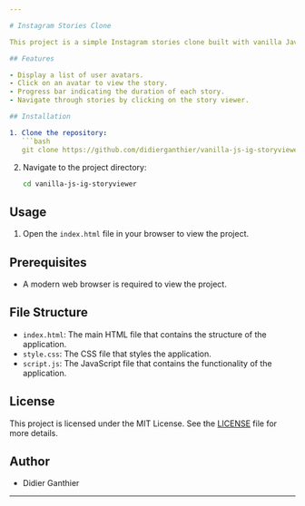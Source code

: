 ```yaml
---

# Instagram Stories Clone

This project is a simple Instagram stories clone built with vanilla JavaScript, CSS, and HTML. It allows you to view a set of stories by clicking on the user avatars, similar to the Instagram stories feature.

## Features

- Display a list of user avatars.
- Click on an avatar to view the story.
- Progress bar indicating the duration of each story.
- Navigate through stories by clicking on the story viewer.

## Installation

1. Clone the repository:
   ```bash
   git clone https://github.com/didierganthier/vanilla-js-ig-storyviewer.git
   ```
2. Navigate to the project directory:
   ```bash
   cd vanilla-js-ig-storyviewer
   ```

## Usage

1. Open the `index.html` file in your browser to view the project.

## Prerequisites

- A modern web browser is required to view the project.

## File Structure

- `index.html`: The main HTML file that contains the structure of the application.
- `style.css`: The CSS file that styles the application.
- `script.js`: The JavaScript file that contains the functionality of the application.

## License

This project is licensed under the MIT License. See the [LICENSE](LICENSE) file for more details.

## Author

- Didier Ganthier

---
```

